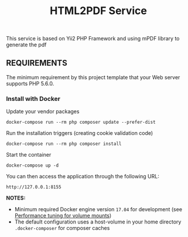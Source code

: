 <p align="center">
    <h1 align="center">HTML2PDF Service</h1>
    <br>
</p>

This service is based on Yii2 PHP Framework and using mPDF library to generate the pdf 

REQUIREMENTS
------------

The minimum requirement by this project template that your Web server supports PHP 5.6.0.

### Install with Docker

Update your vendor packages

    docker-compose run --rm php composer update --prefer-dist
    
Run the installation triggers (creating cookie validation code)

    docker-compose run --rm php composer install    
    
Start the container

    docker-compose up -d
    
You can then access the application through the following URL:

    http://127.0.0.1:8155

**NOTES:** 
- Minimum required Docker engine version `17.04` for development (see [Performance tuning for volume mounts](https://docs.docker.com/docker-for-mac/osxfs-caching/))
- The default configuration uses a host-volume in your home directory `.docker-composer` for composer caches
